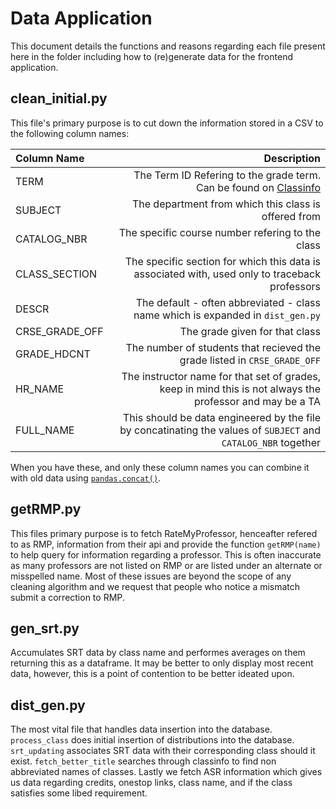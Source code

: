 # Data Application

This document details the functions and reasons regarding each file present here in the folder including how to (re)generate data for the frontend application.

## clean_initial.py
This file's primary purpose is to cut down the information stored in a CSV to the following column names:

| Column Name    |                                                                                                    Description |
|:---------------|---------------------------------------------------------------------------------------------------------------:|
| TERM           |                 The Term ID Refering to the grade term. Can be found on [Classinfo](http://classinfo.umn.edu/) |
| SUBJECT        |                                                           The department from which this class is offered from |
| CATALOG_NBR    |                                                               The specific course number refering to the class |
| CLASS_SECTION  |                 The specific section for which this data is associated with, used only to traceback professors |
| DESCR          |                                The default - often abbreviated - class name which is expanded in `dist_gen.py` |
| CRSE_GRADE_OFF |                                                                                 The grade given for that class |
| GRADE_HDCNT    |                                      The number of students that recieved the grade listed in `CRSE_GRADE_OFF` |
| HR_NAME        |      The instructor name for that set of grades, keep in mind this is not always the professor and may be a TA |
| FULL_NAME      | This should be data engineered by the file by concatinating the values of `SUBJECT` and `CATALOG_NBR` together |

When you have these, and only these column names you can combine it with old data using [`pandas.concat()`](https://pandas.pydata.oprg/pandas-docs/stable/reference/api/pandas.concat.html).

## getRMP.py
This files primary purpose is to fetch RateMyProfessor, henceafter refered to as RMP, information from their api and provide the function `getRMP(name)` to help query for information regarding a professor. This is often inaccurate as many professors are not listed on RMP or are listed under an alternate or misspelled name. Most of these issues are beyond the scope of any cleaning algorithm and we request that people who notice a mismatch submit a correction to RMP.

## gen_srt.py
Accumulates SRT data by class name and performes averages on them returning this as a dataframe. It may be better to only display most recent data, however, this is a point of contention to be better ideated upon.

## dist_gen.py
The most vital file that handles data insertion into the database. `process_class` does initial insertion of distributions into the database. `srt_updating` associates SRT data with their corresponding class should it exist. `fetch_better_title` searches through classinfo to find non abbreviated names of classes. Lastly we fetch ASR information which gives us data regarding credits, onestop links, class name, and if the class satisfies some libed requirement.